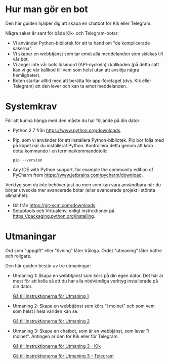 # Hur man gör en bot

Den här guiden hjälper dig att skapa en chatbot för Kik eller Telegram.

Några saker är sant för både Kik- och Telegram-botar:

*   Vi använder Python-bibliotek för att ta hand om "de komplicerade sakerna".
*   Vi skapar en webbtjänst som tar emot alla meddelanden som skickas till vår bot.
*   Vi anger inte vår bots lösenord (API-nyckeln) i källkoden (på detta sätt kan vi ge vår källkod till vem som helst utan att avslöja några hemligheter).
*   Boten startar alltid med att berätta för app-företaget (dvs. Kik eller Telegram) att den lever och kan ta emot meddelanden.

# Systemkrav

För att kunna hänga med den måste du har följande på din dator: 
*   Python 2.7 från https://www.python.org/downloads.
*   Pip, som vi använder för att installera Python-bibliotek. Pip bör följa med på köpet när du installerat Python.
    Kontrollera detta genom att köra detta kommando i en termina/kommandotolk:
    
        pip --version

*   Any IDE with Python support, for example the community edition of PyCharm from https://www.jetbrains.com/pycharm/download. 

Verktyg som du inte behöver just nu men som kan vara användbara när du börjar utveckla
mer avancerade botar (eller avancerade projekt i största allmänhet):
*   Git från https://git-scm.com/downloads.
*   Setuptools och Virtualenv, enligt instruktioner på https://packaging.python.org/installing.

# Utmaningar

Ord som "uppgift" eller "övning" låter tråkiga. Ordet "utmaning" låter bättre och roligare.

Den här guiden består av tre utmaningar:

*   Utmaning 1: Skapa en webbtjänst som körs på din egen dator. Det här är mest för att kolla så
    att du har alla nödvändiga verktyg installerade på din dator.

    [Gå till instruktionerna för Utmaning 1](./challenge-localhost.sv.md)

*   Utmaning 2: Skapa en webbtjänst som körs "i molnet" och som vem som helst i hela världen kan se.
    
    [Gå till instruktionerna för Utmaning 2](./challenge-heroku.sv.md)
    
*   Utmaning 3: Skapa en chatbot, som är en webbjänst, som lever "i molnet". Antingen är den för 
    Kik eller för Telegram.
    
    [Gå till instruktionerna för Utmaning 3 - Kik](./challenge-kik.sv.md)
    
    [Gå till instruktionerna för Utmaning 3 - Telegram](./challenge-telegram.sv.md)